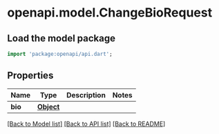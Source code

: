 # openapi.model.ChangeBioRequest

## Load the model package
```dart
import 'package:openapi/api.dart';
```

## Properties
Name | Type | Description | Notes
------------ | ------------- | ------------- | -------------
**bio** | [**Object**](.md) |  | 

[[Back to Model list]](../README.md#documentation-for-models) [[Back to API list]](../README.md#documentation-for-api-endpoints) [[Back to README]](../README.md)


